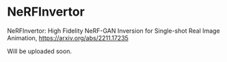 # NeRFInvertor
NeRFInvertor: High Fidelity NeRF-GAN Inversion for Single-shot Real Image Animation, https://arxiv.org/abs/2211.17235


Will be uploaded soon.

